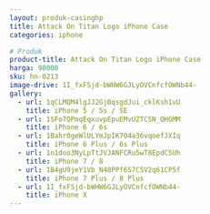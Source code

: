 ```yaml
---
layout: produk-casinghp
title: Attack On Titan Logo iPhone Case
categories: iphone

# Produk
product-title: Attack On Titan Logo iPhone Case
harga: 90000
sku: hn-0213
image-drive: 1I_fxFSjd-bWHW6GJLyOVCnfcfOWNb44-
gallery:
  - url: 1qCLMQM4lgJJ2GjBqsgdJui_cklKsh1vU
    title: iPhone 5 / 5s / SE
  - url: 1SFo7QPmqEqxuvpEpuEMvUZTCSN_QHGMM
    title: iPhone 6 / 6s
  - url: 1Bahr0geWlULYmJpIK704a36vqoefJXIq
    title: iPhone 6 Plus / 6s Plus
  - url: 1n1doo3NyLpTtJVJANFCRu5wT8EpdC5Uh
    title: iPhone 7 / 8
  - url: 1B4gU9jeY1Vb_N48PPf6S7C5V2q61CP5f
    title: iPhone 7 Plus / 8 Plus
  - url: 1I_fxFSjd-bWHW6GJLyOVCnfcfOWNb44-
    title: iPhone X
---
```

